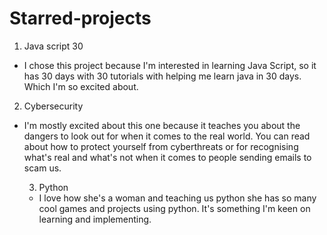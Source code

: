 # Starred-projects

1. Java script 30

- I chose this project because I'm interested in learning Java Script, so it has 30 days with 30 tutorials with helping me learn java in 30 days. Which I'm so excited about.

 2. Cybersecurity
  
- I'm mostly excited about this one because it teaches you about the dangers to look out for when it comes to the real world. You can read about how to protect yourself from cyberthreats or for recognising what's real and what's not when it comes to people sending emails to scam us.

  3. Python
 
   - I love how she's a woman and teaching us python she has so many cool games and projects using python. It's something I'm keen on learning and implementing. 
